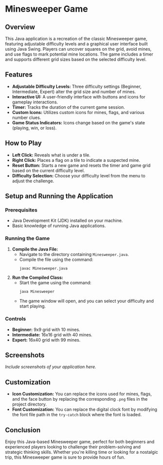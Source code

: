 # Minesweeper Game

## Overview

This Java application is a recreation of the classic Minesweeper game, featuring adjustable difficulty levels and a graphical user interface built using Java Swing. Players can uncover squares on the grid, avoid mines, and use flags to mark potential mine locations. The game includes a timer and supports different grid sizes based on the selected difficulty level.

## Features

- **Adjustable Difficulty Levels:** Three difficulty settings (Beginner, Intermediate, Expert) alter the grid size and number of mines.
- **Interactive UI:** A user-friendly interface with buttons and icons for gameplay interactions.
- **Timer:** Tracks the duration of the current game session.
- **Custom Icons:** Utilizes custom icons for mines, flags, and various number clues.
- **Game Status Indicators:** Icons change based on the game's state (playing, win, or loss).

## How to Play

- **Left Click:** Reveals what is under a tile.
- **Right Click:** Places a flag on a tile to indicate a suspected mine.
- **Reset Button:** Starts a new game and resets the timer and game grid based on the current difficulty level.
- **Difficulty Selection:** Choose your difficulty level from the menu to adjust the challenge.

## Setup and Running the Application

### Prerequisites

- Java Development Kit (JDK) installed on your machine.
- Basic knowledge of running Java applications.

### Running the Game

1. **Compile the Java File:**
   - Navigate to the directory containing `Minesweeper.java`.
   - Compile the file using the command:
     ```bash
     javac Minesweeper.java
     ```
2. **Run the Compiled Class:**
   - Start the game using the command:
     ```bash
     java Minesweeper
     ```
   - The game window will open, and you can select your difficulty and start playing.

### Controls

- **Beginner:** 9x9 grid with 10 mines.
- **Intermediate:** 16x16 grid with 40 mines.
- **Expert:** 16x40 grid with 99 mines.

## Screenshots

*Include screenshots of your application here.*

## Customization

- **Icon Customization:** You can replace the icons used for mines, flags, and the face button by replacing the corresponding `.png` files in the project directory.
- **Font Customization:** You can replace the digital clock font by modifying the font file path in the `try-catch` block where the font is loaded.

## Conclusion

Enjoy this Java-based Minesweeper game, perfect for both beginners and experienced players looking to challenge their problem-solving and strategic thinking skills. Whether you're killing time or looking for a nostalgic trip, this Minesweeper game is sure to provide hours of fun.
